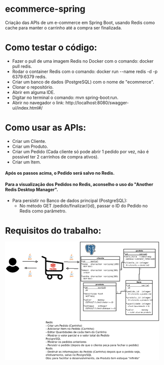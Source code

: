 # ecommerce-spring
Criação das APIs de um e-commerce em Spring Boot, usando Redis como cache para manter o carrinho até a compra ser finalizada.

# Como testar o código:
* Fazer o pull de uma imagem Redis no Docker com o comando: docker pull redis.
* Rodar o container Redis com o comando: docker run --name redis -d -p 6379:6379 redis.
* Criar um banco de dados (PostgreSQL) com o nome de "ecommerce".
* Clonar o repositório.
* Abrir em alguma IDE.
* Digitar no terminal o comando: mvn spring-boot:run.
* Abrir no navegador o link: http://localhost:8080/swagger-ui/index.html#/

# Como usar as APIs:
* Criar um Cliente.
* Criar um Produto.
* Criar um Pedido (Cada cliente só pode abrir 1 pedido por vez, não é possível ter 2 carrinhos de compra ativos).
* Criar um Item.
#### Após os passos acima, o Pedido será salvo no Redis.
#### Para a visualização dos Pedidos no Redis, aconselho o uso do "Another Redis Desktop Manager".
- Para persistir no Banco de dados principal (PostgreSQL):
  * No método GET /pedido/finalizar/{id}, passar o ID do Pedido no Redis como parâmetro.

# Requisitos do trabalho:
![Trabalho Redis - TBD 2 Sem](trab_redis.png)
